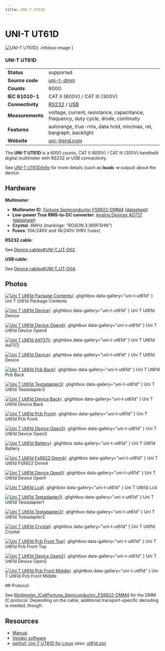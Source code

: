 ```yaml
---
title: UNI-T UT61D
---
```


# UNI-T UT61D

<div class="infobox" markdown>

![UNI-T UT61D](./img/Uni-t_ut61d_package_contents.jpg){ .infobox-image }

### UNI-T UT61D

| | |
|---|---|
| **Status** | supported |
| **Source code** | [uni-t-dmm](https://github.com/OpenTraceLab/OpenTraceCapture/tree/main/src/hardware/uni-t-dmm) |
| **Counts** | 6000 |
| **IEC 61010-1** | CAT II (600V) / CAT III (300V) |
| **Connectivity** | [RS232](https://sigrok.org/wiki/Device_cables#UNI-T_UT-D02) / [USB](https://sigrok.org/wiki/Device_cables#UNI-T_UT-D04) |
| **Measurements** | voltage, current, resistance, capacitance, frequency, duty cycle, diode, continuity |
| **Features** | autorange, true-rms, data hold, min/max, rel, bargraph, backlight |
| **Website** | [uni-trend.com](http://www.uni-trend.com/UT61D.html) |

</div>

The **UNI-T UT61D** is a 6000 counts, CAT II (600V) / CAT III (300V) handheld digital multimeter with RS232 or USB connectivity.

See [UNI-T UT61D/Info](https://sigrok.org/wiki/UNI-T_UT61D/Info) for more details (such as **lsusb -v** output) about the device.

## Hardware

**Multimeter**:

- **Multimeter IC**: [Fortune Semiconductor FS9922-DMM4](https://sigrok.org/wiki/Multimeter_ICs#Fortune_Semiconductor_FS9922-DMM4) ([datasheet](http://www.ic-fortune.com/upload/Download/FS9922-DMM4-DS-11_EN.pdf))
- **Low-power True RMS-to-DC converter**: [Analog Devices AD737](http://www.analog.com/en/special-linear-functions/rms-to-dc-converters/ad737/products/product.html) ([datasheet](http://www.analog.com/static/imported-files/data_sheets/AD737.pdf))
- **Crystal**: 4MHz (markings: "ROSON 3.999FSHN")
- **Fuses**: 10A/240V and 1A/240V (HRV fuses)

**RS232 cable**:

See [Device cables#UNI-T_UT-D02](https://sigrok.org/wiki/Device_cables#UNI-T_UT-D02).

**USB cable**:

See [Device cables#UNI-T_UT-D04](https://sigrok.org/wiki/Device_cables#UNI-T_UT-D04).

## Photos

<div class="photo-grid" markdown>

[![Uni T Ut61d Package Contents](./img/Uni-t_ut61d_package_contents.jpg)](./img/Uni-t_ut61d_package_contents.jpg "Uni T Ut61d Package Contents"){ .glightbox data-gallery="uni-t-ut61d" }
<span class="caption">Uni T Ut61d Package Contents</span>

[![Uni T Ut61d Device](./img/Uni_t_ut61d_device.png)](./img/Uni_t_ut61d_device.png "Uni T Ut61d Device"){ .glightbox data-gallery="uni-t-ut61d" }
<span class="caption">Uni T Ut61d Device</span>

[![Uni T Ut61d Device Open4](./img/Uni-t_ut61d_device_open4.jpg)](./img/Uni-t_ut61d_device_open4.jpg "Uni T Ut61d Device Open4"){ .glightbox data-gallery="uni-t-ut61d" }
<span class="caption">Uni T Ut61d Device Open4</span>

[![Uni T Ut61d Ad737j](./img/Uni-t_ut61d_ad737j.jpg)](./img/Uni-t_ut61d_ad737j.jpg "Uni T Ut61d Ad737j"){ .glightbox data-gallery="uni-t-ut61d" }
<span class="caption">Uni T Ut61d Ad737j</span>

[![Uni T Ut61d Device](./img/Uni_t_ut61d_device.jpg)](./img/Uni_t_ut61d_device.jpg "Uni T Ut61d Device"){ .glightbox data-gallery="uni-t-ut61d" }
<span class="caption">Uni T Ut61d Device</span>

[![Uni T Ut61d Pcb Back](./img/Uni-t_ut61d_pcb_back.jpg)](./img/Uni-t_ut61d_pcb_back.jpg "Uni T Ut61d Pcb Back"){ .glightbox data-gallery="uni-t-ut61d" }
<span class="caption">Uni T Ut61d Pcb Back</span>

[![Uni T Ut61d Testadapter3](./img/Uni-t_ut61d_testadapter3.jpg)](./img/Uni-t_ut61d_testadapter3.jpg "Uni T Ut61d Testadapter3"){ .glightbox data-gallery="uni-t-ut61d" }
<span class="caption">Uni T Ut61d Testadapter3</span>

[![Uni T Ut61d Device Back](./img/Uni-t_ut61d_device_back.jpg)](./img/Uni-t_ut61d_device_back.jpg "Uni T Ut61d Device Back"){ .glightbox data-gallery="uni-t-ut61d" }
<span class="caption">Uni T Ut61d Device Back</span>

[![Uni T Ut61d Pcb Front](./img/Uni-t_ut61d_pcb_front.jpg)](./img/Uni-t_ut61d_pcb_front.jpg "Uni T Ut61d Pcb Front"){ .glightbox data-gallery="uni-t-ut61d" }
<span class="caption">Uni T Ut61d Pcb Front</span>

[![Uni T Ut61d Device Open3](./img/Uni-t_ut61d_device_open3.jpg)](./img/Uni-t_ut61d_device_open3.jpg "Uni T Ut61d Device Open3"){ .glightbox data-gallery="uni-t-ut61d" }
<span class="caption">Uni T Ut61d Device Open3</span>

[![Uni T Ut61d Battery](./img/Uni-t_ut61d_battery.jpg)](./img/Uni-t_ut61d_battery.jpg "Uni T Ut61d Battery"){ .glightbox data-gallery="uni-t-ut61d" }
<span class="caption">Uni T Ut61d Battery</span>

[![Uni T Ut61d Fs9922 Dmm4](./img/Uni-t_ut61d_fs9922-dmm4.jpg)](./img/Uni-t_ut61d_fs9922-dmm4.jpg "Uni T Ut61d Fs9922 Dmm4"){ .glightbox data-gallery="uni-t-ut61d" }
<span class="caption">Uni T Ut61d Fs9922 Dmm4</span>

[![Uni T Ut61d Device Open1](./img/Uni-t_ut61d_device_open1.jpg)](./img/Uni-t_ut61d_device_open1.jpg "Uni T Ut61d Device Open1"){ .glightbox data-gallery="uni-t-ut61d" }
<span class="caption">Uni T Ut61d Device Open1</span>

[![Uni T Ut61d Lcd](./img/Uni-t_ut61d_lcd.jpg)](./img/Uni-t_ut61d_lcd.jpg "Uni T Ut61d Lcd"){ .glightbox data-gallery="uni-t-ut61d" }
<span class="caption">Uni T Ut61d Lcd</span>

[![Uni T Ut61d Testadapter1](./img/Uni-t_ut61d_testadapter1.jpg)](./img/Uni-t_ut61d_testadapter1.jpg "Uni T Ut61d Testadapter1"){ .glightbox data-gallery="uni-t-ut61d" }
<span class="caption">Uni T Ut61d Testadapter1</span>

[![Uni T Ut61d Testadapter2](./img/Uni-t_ut61d_testadapter2.jpg)](./img/Uni-t_ut61d_testadapter2.jpg "Uni T Ut61d Testadapter2"){ .glightbox data-gallery="uni-t-ut61d" }
<span class="caption">Uni T Ut61d Testadapter2</span>

[![Uni T Ut61d Crystal](./img/Uni-t_ut61d_crystal.jpg)](./img/Uni-t_ut61d_crystal.jpg "Uni T Ut61d Crystal"){ .glightbox data-gallery="uni-t-ut61d" }
<span class="caption">Uni T Ut61d Crystal</span>

[![Uni T Ut61d Pcb Front Top](./img/Uni-t_ut61d_pcb_front_top.jpg)](./img/Uni-t_ut61d_pcb_front_top.jpg "Uni T Ut61d Pcb Front Top"){ .glightbox data-gallery="uni-t-ut61d" }
<span class="caption">Uni T Ut61d Pcb Front Top</span>

[![Uni T Ut61d Device Open2](./img/Uni-t_ut61d_device_open2.jpg)](./img/Uni-t_ut61d_device_open2.jpg "Uni T Ut61d Device Open2"){ .glightbox data-gallery="uni-t-ut61d" }
<span class="caption">Uni T Ut61d Device Open2</span>

[![Uni T Ut61d Pcb Front Middle](./img/Uni-t_ut61d_pcb_front_middle.jpg)](./img/Uni-t_ut61d_pcb_front_middle.jpg "Uni T Ut61d Pcb Front Middle"){ .glightbox data-gallery="uni-t-ut61d" }
<span class="caption">Uni T Ut61d Pcb Front Middle</span>

</div>
## Protocol

See [Multimeter_ICs#Fortune_Semiconductor_FS9922-DMM4](https://sigrok.org/wiki/Multimeter_ICs#Fortune_Semiconductor_FS9922-DMM4) for the DMM IC protocol. Depending on the cable, additional transport-specific decoding is needed, though.

## Resources
- [Manual](http://www.uni-trend.com/manual2/UT61English.pdf)
- [Vendor software](http://www.uni-trend.com/Web%20site/DMM%20Software/UT61D%20setup.exe)
- [perhof: Uni-T UT61D for Linux](https://perhof.wordpress.com/category/computing/linux/) (also: [ut61d.zip](http://dl.dropbox.com/u/20603229/published/ut61d.zip))

